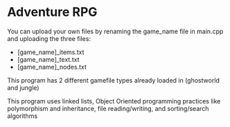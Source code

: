 # Adventure RPG

You can upload your own files by renaming the game_name file in main.cpp and uploading the three files:
  - [game_name]_items.txt
  - [game_name]_text.txt
  - [game_name]_nodes.txt

This program has 2 different gamefile types already loaded in (ghostworld and jungle)

This program uses linked lists, Object Oriented programming practices like polymorphism and inheritance, file reading/writing, and sorting/search algorithms
